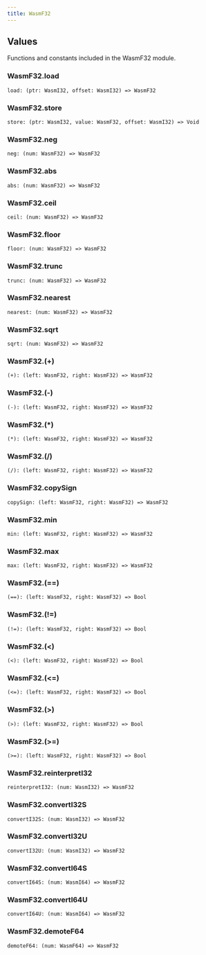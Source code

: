 ```yaml
---
title: WasmF32
---
```


## Values

Functions and constants included in the WasmF32 module.

### WasmF32.**load**

```grain
load: (ptr: WasmI32, offset: WasmI32) => WasmF32
```

### WasmF32.**store**

```grain
store: (ptr: WasmI32, value: WasmF32, offset: WasmI32) => Void
```

### WasmF32.**neg**

```grain
neg: (num: WasmF32) => WasmF32
```

### WasmF32.**abs**

```grain
abs: (num: WasmF32) => WasmF32
```

### WasmF32.**ceil**

```grain
ceil: (num: WasmF32) => WasmF32
```

### WasmF32.**floor**

```grain
floor: (num: WasmF32) => WasmF32
```

### WasmF32.**trunc**

```grain
trunc: (num: WasmF32) => WasmF32
```

### WasmF32.**nearest**

```grain
nearest: (num: WasmF32) => WasmF32
```

### WasmF32.**sqrt**

```grain
sqrt: (num: WasmF32) => WasmF32
```

### WasmF32.**(+)**

```grain
(+): (left: WasmF32, right: WasmF32) => WasmF32
```

### WasmF32.**(-)**

```grain
(-): (left: WasmF32, right: WasmF32) => WasmF32
```

### WasmF32.**(*)**

```grain
(*): (left: WasmF32, right: WasmF32) => WasmF32
```

### WasmF32.**(/)**

```grain
(/): (left: WasmF32, right: WasmF32) => WasmF32
```

### WasmF32.**copySign**

```grain
copySign: (left: WasmF32, right: WasmF32) => WasmF32
```

### WasmF32.**min**

```grain
min: (left: WasmF32, right: WasmF32) => WasmF32
```

### WasmF32.**max**

```grain
max: (left: WasmF32, right: WasmF32) => WasmF32
```

### WasmF32.**(==)**

```grain
(==): (left: WasmF32, right: WasmF32) => Bool
```

### WasmF32.**(!=)**

```grain
(!=): (left: WasmF32, right: WasmF32) => Bool
```

### WasmF32.**(<)**

```grain
(<): (left: WasmF32, right: WasmF32) => Bool
```

### WasmF32.**(<=)**

```grain
(<=): (left: WasmF32, right: WasmF32) => Bool
```

### WasmF32.**(>)**

```grain
(>): (left: WasmF32, right: WasmF32) => Bool
```

### WasmF32.**(>=)**

```grain
(>=): (left: WasmF32, right: WasmF32) => Bool
```

### WasmF32.**reinterpretI32**

```grain
reinterpretI32: (num: WasmI32) => WasmF32
```

### WasmF32.**convertI32S**

```grain
convertI32S: (num: WasmI32) => WasmF32
```

### WasmF32.**convertI32U**

```grain
convertI32U: (num: WasmI32) => WasmF32
```

### WasmF32.**convertI64S**

```grain
convertI64S: (num: WasmI64) => WasmF32
```

### WasmF32.**convertI64U**

```grain
convertI64U: (num: WasmI64) => WasmF32
```

### WasmF32.**demoteF64**

```grain
demoteF64: (num: WasmF64) => WasmF32
```

